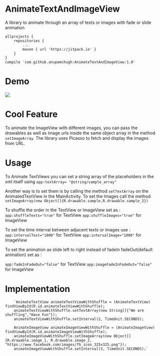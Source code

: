 # AnimateTextAndImageView
A library to animate through an array of texts or images with fade or slide animation


	allprojects {
		repositories {
			...
			maven { url 'https://jitpack.io' }
		}
	}
	compile 'com.github.anupamchugh:AnimateTextAndImageView:1.0'



# Demo
![](https://github.com/anupamchugh/AnimateTextAndImageView/blob/master/demo.gif) 
# Cool Feature
To animate the ImageView with different images, you can pass the drawables as well as image urls inside the same object array in the method `setImageArray`. The library uses Picasso to fetch and display the images from URL.

# Usage

To Animate TextViews you can set a string array of the placeholders in the xml itself using 
`app:textArray= "@string/sample_array"`

Another way is to set them is by calling the method `setTextArray` on the AnimatedTextView in the MainActivity.
To set the Images call the method `setImageArray(new Object[]{R.drawable.sample,R.drawable.sample_2})`

To shuffle the order in the TextView or ImageView set as :
`app:shuffleTexts="true"` for TextView 
`app:shuffleImages="true"` for ImageView

To set the time interval between adjacent texts or images use :
`app:intervalText="1000"` for TextView
`app:intervalImage="1000"` for ImageView

To set the animation as slide left to right instead of fadeIn fadeOut(default animation) set as :

`app:fadeInFadeOut="false"` for TextView
`app:imageFadeInFadeOut="false"` for ImageView

# Implementation 



        `AnimateTextView animateTextViewWithShuffle = (AnimateTextView) findViewById(R.id.animateTextViewWithShuffle);
        animateTextViewWithShuffle.setTextArray(new String[]{"We are shuffling","Have Fun"});
        animateTextViewWithShuffle.setInterval(2, TimeUnit.SECONDS);

        AnimateImageView animateImageViewWithShuffle = (AnimateImageView) findViewById(R.id.animateImageViewWithShuffle);
        animateImageViewWithShuffle.setImageArray(new Object[]{R.drawable.image_1, R.drawable.image_2, "https://www.facebook.com/images/fb_icon_325x325.png"});
        animateImageViewWithShuffle.setInterval(3, TimeUnit.SECONDS);`

